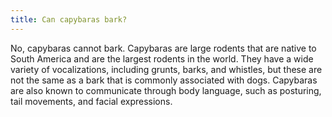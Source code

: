 ```yaml
---
title: Can capybaras bark?
---
```


No, capybaras cannot bark. Capybaras are large rodents that are native to South America and are the largest rodents in the world. They have a wide variety of vocalizations, including grunts, barks, and whistles, but these are not the same as a bark that is commonly associated with dogs. Capybaras are also known to communicate through body language, such as posturing, tail movements, and facial expressions.